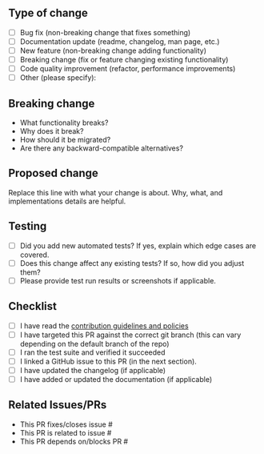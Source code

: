 ## Type of change 

<!--
Feel free to remove sections and items that don't pertain to the context of your PR.
For example, if you're updating docs, you don't need the testing section.
Note that you do not need to delete these HTML comments as they are not visible after the PR is submitted.
-->

<!-- *Pick at least one.* -->

* [ ] Bug fix (non-breaking change that fixes something)
* [ ] Documentation update (readme, changelog, man page, etc.)
* [ ] New feature (non-breaking change adding functionality)
* [ ] Breaking change (fix or feature changing existing functionality)
* [ ] Code quality improvement (refactor, performance improvements)
* [ ] Other (please specify):

## Breaking change

<!-- *Does this Pull Request introduce a breaking change?* -->

- What functionality breaks?
- Why does it break?
- How should it be migrated?  
- Are there any backward-compatible alternatives?

## Proposed change

<!-- *Please describe the purpose of this change, the problem it solves, and why the change is necessary. Including code snippets or links to related documentation when applicable will assist approval.* -->

Replace this line with what your change is about. Why, what, and implementations details are helpful.

## Testing

<!-- *Please explain how you tested this change manually, and if applicable, what new tests you added.* -->

- [ ] Did you add new automated tests? If yes, explain which edge cases are covered.
- [ ] Does this change affect any existing tests? If so, how did you adjust them?
- [ ] Please provide test run results or screenshots if applicable.

## Checklist

<!-- No PR without a related GH issue! Conversations about your PR efforts in other channels such as electronic mail, social media, morse code, homing pigeon, or slack are great starting points, but **do not count** for this requirement. --> 

* [ ] I have read the [contribution guidelines and policies](https://github.com/WLAN-Pi/.github/blob/main/docs/contributing.md)
* [ ] I have targeted this PR against the correct git branch (this can vary depending on the default branch of the repo)
* [ ] I ran the test suite and verified it succeeded
* [ ] I linked a GitHub issue to this PR (in the next section). 
* [ ] I have updated the changelog (if applicable)
* [ ] I have added or updated the documentation (if applicable)

## Related Issues/PRs

<!-- *Pick at least one. Delete the other lines.* -->

- This PR fixes/closes issue #
- This PR is related to issue #
- This PR depends on/blocks PR #